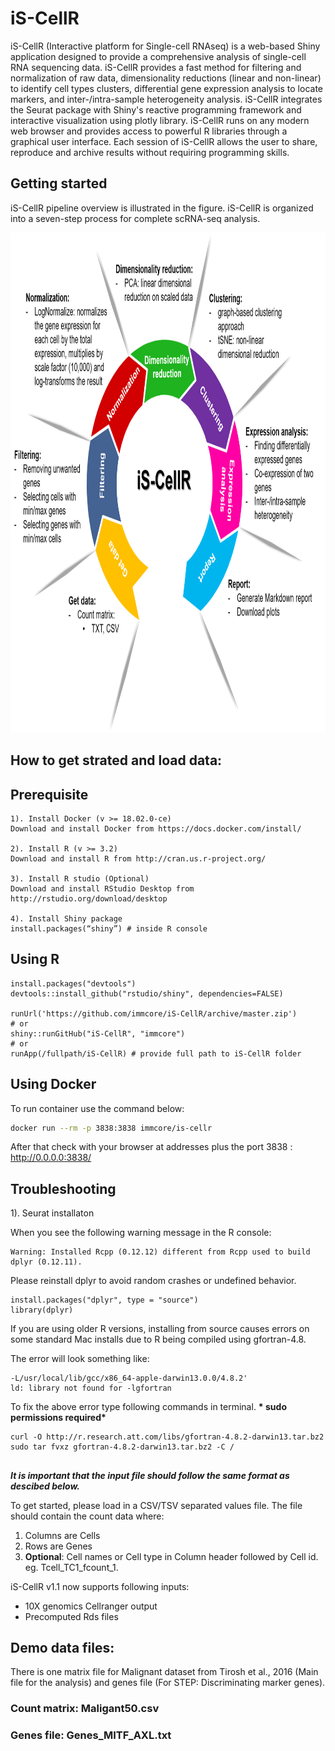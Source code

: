 # iS-CellR
iS-CellR (Interactive platform for Single-cell RNAseq) is a web-based Shiny application designed to provide a comprehensive analysis of single-cell RNA sequencing data. iS-CellR provides a fast method for filtering and normalization of raw data, dimensionality reductions (linear and non-linear) to identify cell types clusters, differential gene expression analysis to locate markers, and inter-/intra-sample heterogeneity analysis. iS-CellR integrates the Seurat package with Shiny's reactive programming framework and interactive visualization using plotly library. iS-CellR runs on any modern web browser and provides access to powerful R libraries through a graphical user interface. Each session of iS-CellR allows the user to share, reproduce and archive results without requiring programming skills.

## Getting started

iS-CellR pipeline overview is illustrated in the figure. iS-CellR is organized into a seven-step process for complete scRNA-seq analysis.

<img src=iS-CellR_workflow.png height="800">


## How to get strated and load data:

## Prerequisite
```{r}
1). Install Docker (v >= 18.02.0-ce)
Download and install Docker from https://docs.docker.com/install/  

2). Install R (v >= 3.2)
Download and install R from http://cran.us.r-project.org/  

3). Install R studio (Optional)
Download and install RStudio Desktop from http://rstudio.org/download/desktop

4). Install Shiny package
install.packages(“shiny”) # inside R console 
```

## Using R
```{r}
install.packages("devtools")
devtools::install_github("rstudio/shiny", dependencies=FALSE)

runUrl('https://github.com/immcore/iS-CellR/archive/master.zip')
# or
shiny::runGitHub("iS-CellR", "immcore")
# or
runApp(/fullpath/iS-CellR) # provide full path to iS-CellR folder
```


## Using Docker
To run container use the command below:

```sh
docker run --rm -p 3838:3838 immcore/is-cellr 
```

After that check with your browser at addresses plus the port 3838 : http://0.0.0.0:3838/

## Troubleshooting
1). Seurat installaton

When you see the following warning message in the R console:
```{r}
Warning: Installed Rcpp (0.12.12) different from Rcpp used to build dplyr (0.12.11).
```
Please reinstall dplyr to avoid random crashes or undefined behavior. 
```{r}
install.packages("dplyr", type = "source")
library(dplyr)
```

If you are using older R versions, installing from source causes errors on some standard Mac installs due to R being compiled using gfortran-4.8. 

The error will look something like:
```{r}
-L/usr/local/lib/gcc/x86_64-apple-darwin13.0.0/4.8.2'
ld: library not found for -lgfortran
```
To fix the above error type following commands in terminal. __* sudo permissions required*__
```{r}
curl -O http://r.research.att.com/libs/gfortran-4.8.2-darwin13.tar.bz2
sudo tar fvxz gfortran-4.8.2-darwin13.tar.bz2 -C /
```

##
__*It is important that the input file should follow the same format as descibed below.*__

To get started, please load in a CSV/TSV separated values file. The file should contain the count data where:

1. Columns are Cells
2. Rows are Genes
3. __Optional__: Cell names or Cell type in Column header followed by Cell id. eg. Tcell_TC1_fcount_1.

iS-CellR v1.1 now supports following inputs:
- 10X genomics Cellranger output
- Precomputed Rds files

## Demo data files:

There is one matrix file for Malignant dataset from Tirosh et al., 2016 (Main file for the analysis) and genes file (For STEP: Discriminating marker genes). 

### Count matrix: Maligant50.csv
### Genes file: Genes_MITF_AXL.txt
